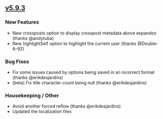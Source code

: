 ## [v5.9.3](https://github.com/honestbleeps/Reddit-Enhancement-Suite/releases/v5.9.3)


### New Features

- New crossposts option to display crosspost metadata above expandos (thanks @andytuba)
- New highlightSelf option to highlight the current user (thanks @Double-A-92)

### Bug Fixes

- Fix some issues caused by options being saved in an incorrect format (thanks @erikdesjardins)
- (beta) Fix title character count being null (thanks @erikdesjardins)

### Housekeeping / Other

- Avoid another forced reflow (thanks @erikdesjardins)
- Updated the localization files
